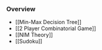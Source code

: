 ### Overview
+ [[Min-Max Decision Tree]]
+ [[2 Player Combinatorial Game]]
+ [[NIM Theory]]
+ [[Sudoku]]